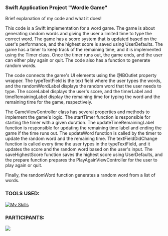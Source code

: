 ### Swift Application Project "Wordle Game"

Brief explanation of my code and what it does! 

This code is a Swift implementation for a word game. The game is about generating random words and giving the user a limited time to type the correct word. The game has a score system that is updated based on the user's performance, and the highest score is saved using UserDefaults. The game has a timer to keep track of the remaining time, and it is implemented using the Timer class. Once the timer runs out, the game ends, and the user can either play again or quit. The code also has a function to generate random words.

The code connects the game's UI elements using the @IBOutlet property wrapper. The typeTextField is the text field where the user types the words, and the randomWordLabel displays the random word that the user needs to type. The scoreLabel displays the user's score, and the timerLabel and timeRemainingLabel display the remaining time for typing the word and the remaining time for the game, respectively.

The GameViewController class has several properties and methods to implement the game's logic. The startTimer function is responsible for starting the timer with a given duration. The updateTimeRemainingLabel function is responsible for updating the remaining time label and ending the game if the time runs out. The updateWord function is called by the timer to update the random word and the remaining time. The textFieldDidChange function is called every time the user types in the typeTextField, and it updates the score and the random word based on the user's input. The saveHighestScore function saves the highest score using UserDefaults, and the prepare function prepares the PlayAgainViewController for the user to play again or quit.

Finally, the randomWord function generates a random word from a list of words.

### TOOLS USED:
[![My Skills](https://skillicons.dev/icons?i=swift,photoshop)](https://skillicons.dev)

### PARTICIPANTS:
<a href="https://github.com/MarlonGarciaBermejo/Wordle/graphs/contributors">
  <img src="https://contrib.rocks/image?repo=MarlonGarciaBermejo/Wordle" />
</a>
